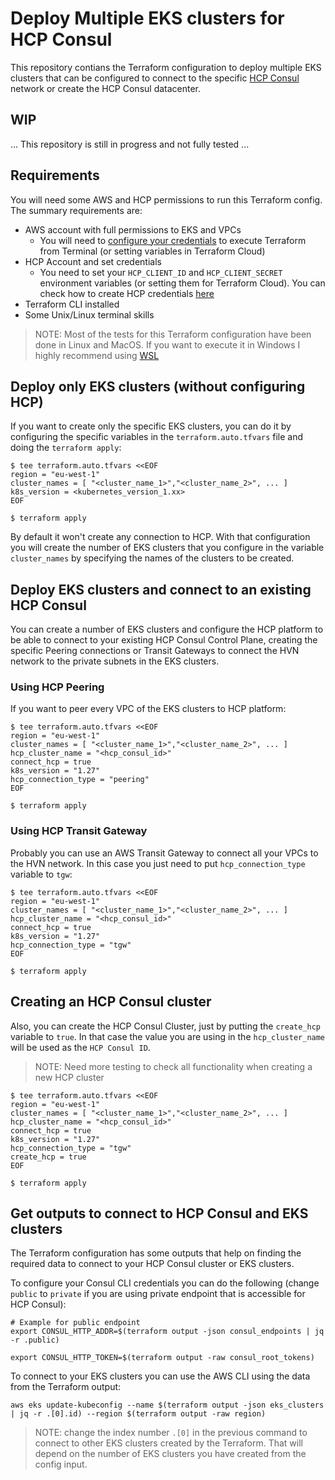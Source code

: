 # Deploy Multiple EKS clusters for HCP Consul

This repository contians the Terraform configuration to deploy multiple EKS clusters that can be configured to connect to the specific [HCP Consul](https://developer.hashicorp.com/hcp/docs/consul) network or create the HCP Consul datacenter.

## WIP

... This repository is still in progress and not fully tested ...

## Requirements

You will need some AWS and HCP permissions to run this Terraform config. The summary requirements are:
* AWS account with full permissions to EKS and VPCs
  * You will need to [configure your credentials](https://registry.terraform.io/providers/hashicorp/aws/latest/docs#environment-variables) to execute Terraform from Terminal (or setting variables in Terraform Cloud)
* HCP Account and set credentials
  * You need to set your `HCP_CLIENT_ID` and `HCP_CLIENT_SECRET` environment variables (or setting them for Terraform Cloud). You can check how to create HCP credentials [here](https://developer.hashicorp.com/hcp/docs/hcp/admin/iam/service-principals)
* Terraform CLI installed
* Some Unix/Linux terminal skills

> NOTE: Most of the tests for this Terraform configuration have been done in Linux and MacOS. If you want to execute it in Windows I highly recommend using [WSL](https://learn.microsoft.com/en-us/windows/wsl/install)

## Deploy only EKS clusters (without configuring HCP)

If you want to create only the specific EKS clusters, you can do it by configuring the specific variables in the `terraform.auto.tfvars` file and doing the `terraform apply`:
```
$ tee terraform.auto.tfvars <<EOF
region = "eu-west-1"
cluster_names = [ "<cluster_name_1>","<cluster_name_2>", ... ]
k8s_version = <kubernetes_version_1.xx>
EOF

$ terraform apply
```

By default it won't create any connection to HCP. With that configuration you will create the number of EKS clusters that you configure in the variable `cluster_names` by specifying the names of the clusters to be created.

## Deploy EKS clusters and connect to an existing HCP Consul

You can create a number of EKS clusters and configure the HCP platform to be able to connect to your existing HCP Consul Control Plane, creating the specific Peering connections or Transit Gateways to connect the HVN network to the private subnets in the EKS clusters. 

### Using HCP Peering

If you want to peer every VPC of the EKS clusters to HCP platform:
```
$ tee terraform.auto.tfvars <<EOF
region = "eu-west-1"
cluster_names = [ "<cluster_name_1>","<cluster_name_2>", ... ]
hcp_cluster_name = "<hcp_consul_id>"
connect_hcp = true
k8s_version = "1.27"
hcp_connection_type = "peering"
EOF

$ terraform apply
```

### Using HCP Transit Gateway

Probably you can use an AWS Transit Gateway to connect all your VPCs to the HVN network. In this case you just need to put `hcp_connection_type` variable to `tgw`:

```
$ tee terraform.auto.tfvars <<EOF
region = "eu-west-1"
cluster_names = [ "<cluster_name_1>","<cluster_name_2>", ... ]
hcp_cluster_name = "<hcp_consul_id>"
connect_hcp = true
k8s_version = "1.27"
hcp_connection_type = "tgw"
EOF

$ terraform apply
```

## Creating an HCP Consul cluster
Also, you can create the HCP Consul Cluster, just by putting the `create_hcp` variable to `true`. In that case the value you are using in the `hcp_cluster_name` will be used as the `HCP Consul ID`. 

> NOTE: Need more testing to check all functionality when creating a new HCP cluster

```
$ tee terraform.auto.tfvars <<EOF
region = "eu-west-1"
cluster_names = [ "<cluster_name_1>","<cluster_name_2>", ... ]
hcp_cluster_name = "<hcp_consul_id>"
connect_hcp = true
k8s_version = "1.27"
hcp_connection_type = "tgw"
create_hcp = true
EOF

$ terraform apply
```

## Get outputs to connect to HCP Consul and EKS clusters

The Terraform configuration has some outputs that help on finding the required data to connect to your HCP Consul cluster or EKS clusters.

To configure your Consul CLI credentials you can do the following (change `public` to `private` if you are using private endpoint that is accessible for HCP Consul):
```
# Example for public endpoint
export CONSUL_HTTP_ADDR=$(terraform output -json consul_endpoints | jq -r .public)

export CONSUL_HTTP_TOKEN=$(terraform output -raw consul_root_tokens)
```

To connect to your EKS clusters you can use the AWS CLI using the data from the Terraform output:
```
aws eks update-kubeconfig --name $(terraform output -json eks_clusters | jq -r .[0].id) --region $(terraform output -raw region)
```
> NOTE: change the index number `.[0]` in the previous command to connect to other EKS clusters created by the Terraform. That will depend on the number of EKS clusters you have created from the config input.